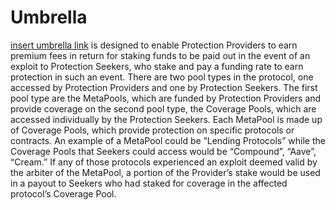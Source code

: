 # Umbrella

[insert umbrella link]()​ is designed to enable Protection Providers to earn premium fees in return for staking funds to be paid out in the event of an exploit to Protection Seekers, who stake and pay a funding rate to earn protection in such an event. There are two pool types in the protocol, one accessed by Protection Providers and one by Protection Seekers. The first pool type are the MetaPools, which are funded by Protection Providers and provide coverage on the second pool type, the Coverage Pools, which are accessed individually by the Protection Seekers. Each MetaPool is made up of Coverage Pools, which provide protection on specific protocols or contracts. An example of a MetaPool could be “Lending Protocols” while the Coverage Pools that Seekers could access would be “Compound”, “Aave”, “Cream.” If any of those protocols experienced an exploit deemed valid by the arbiter of the MetaPool, a portion of the Provider’s stake would be used in a payout to Seekers who had staked for coverage in the affected protocol’s Coverage Pool.
